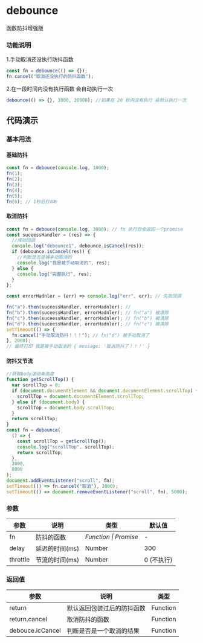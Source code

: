 # debounce

函数防抖增强版

### 功能说明

1.手动取消还没执行防抖函数

```js
const fn = debounce(() => {});
fn.cancel("取消还没执行的防抖函数");
```

2.在一段时间内没有执行函数 会自动执行一次

```js
debounce(() => {}, 3000, 20000); //如果在 20 秒内没有执行 会默认执行一次
```

## 代码演示

### 基本用法

#### 基础防抖

```js
const fn = debouce(console.log, 1000);
fn(1);
fn(2);
fn(3);
fn(4);
fn(5);
fn(6); // 1秒后打印6
```

#### 取消防抖

```js
const fn = debouce(console.log, 3000); // fn 执行后会返回一个promise
const suceessHandler = (res) => {
  //成功回调
  console.log("debounce1", debounce.isCancel(res));
  if (debounce.isCancel(res)) {
    //判断是否是被手动取消的
    console.log("我是被手动取消的", res);
  } else {
    console.log("完整执行", res);
  }
};

const errorHadnler = (err) => console.log("err", err); // 失败回调

fn("a").then(suceessHandler, errorHadnler); //
fn("b").then(suceessHandler, errorHadnler); // fn("a") 被清除
fn("c").then(suceessHandler, errorHadnler); // fn("b") 被清除
fn("d").then(suceessHandler, errorHadnler); // fn("c") 被清除
setTimeout(() => {
  fn.cancel("手动取消防抖！！！"); // fn("d") 被手动取消了
}, 2000);
// 最终打印 我是被手动取消的 { message: '取消防抖了！！！' }
```

#### 防抖又节流

```js
//获取body滚动条高度
function getScrollTop() {
  var scrollTop = 0;
  if (document.documentElement && document.documentElement.scrollTop) {
    scrollTop = document.documentElement.scrollTop;
  } else if (document.body) {
    scrollTop = document.body.scrollTop;
  }
  return scrollTop;
}
const fn = debounce(
  () => {
    const scrollTop = getScrollTop();
    console.log("scrollTop", scrollTop);
    return scrollTop;
  },
  3000,
  8000
);
document.addEventListener("scroll", fn);
setTimeout(() => fn.cancel("取消"), 3000);
setTimeout(() => document.removeEventListener("scroll", fn), 5000);
```

### 参数

| 参数     | 说明           | 类型                  | 默认值     |
| -------- | -------------- | --------------------- | ---------- |
| fn       | 防抖的函数     | _Function \| Promise_ | -          |
| delay    | 延迟的时间(ms) | Number                | 300        |
| throttle | 节流的时间(ms) | Number                | 0 (不执行) |

### 返回值

| 参数             | 说明                       | 类型     |
| ---------------- | -------------------------- | -------- |
| return           | 默认返回包装过后的防抖函数 | Function |
| return.cancel    | 取消防抖的函数             | Function |
| debouce.icCancel | 判断是否是一个取消的结果   | Function |
